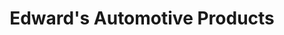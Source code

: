 ---
title: "Edward's Automotive Products"
url: /haw-river/edwards-automotive-products/
shop: Autoteile
---